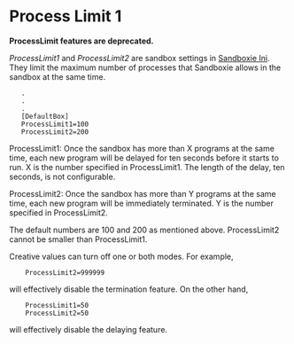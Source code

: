 # Process Limit 1

**ProcessLimit features are deprecated.**

_ProcessLimit1_ and _ProcessLimit2_ are sandbox settings in [Sandboxie Ini](SandboxieIni.md). They limit the maximum number of processes that Sandboxie allows in the sandbox at the same time.
```
   .
   .
   .
   [DefaultBox]
   ProcessLimit1=100
   ProcessLimit2=200
```

ProcessLimit1: Once the sandbox has more than X programs at the same time, each new program will be delayed for ten seconds before it starts to run. X is the number specified in ProcessLimit1\. The length of the delay, ten seconds, is not configurable.

ProcessLimit2: Once the sandbox has more than Y programs at the same time, each new program will be immediately terminated. Y is the number specified in ProcessLimit2\.

The default numbers are 100 and 200 as mentioned above. ProcessLimit2 cannot be smaller than ProcessLimit1\.

Creative values can turn off one or both modes. For example,
```
	ProcessLimit2=999999
```

will effectively disable the termination feature. On the other hand,
```
	ProcessLimit1=50
	ProcessLimit2=50
```

will effectively disable the delaying feature.
